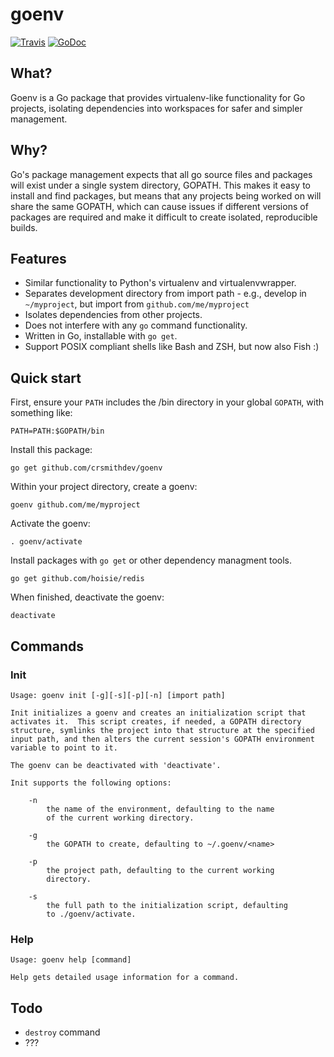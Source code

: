 # goenv

[![Travis](https://travis-ci.org/crsmithdev/goenv.svg?branch=master)](https://travis-ci.org/crsmithdev/goenv)
[![GoDoc](https://godoc.org/github.com/crsmithdev/goenv?status.svg)](https://godoc.org/github.com/crsmithdev/goenv)

## What?

Goenv is a Go package that provides virtualenv-like functionality for Go projects, isolating dependencies into workspaces for safer and simpler management.

## Why?

Go's package management expects that all go source files and packages will exist under a single system directory, GOPATH.  This makes it easy to install and find packages, but means that any  projects being worked on will share the same GOPATH, which can cause issues if different versions of packages are required and make it difficult to create isolated, reproducible builds.

## Features

- Similar functionality to Python's virtualenv and virtualenvwrapper.
- Separates development directory from import path - e.g., develop in `~/myproject`, but import from `github.com/me/myproject`
- Isolates dependencies from other projects.
- Does not interfere with any `go` command functionality.
- Written in Go, installable with `go get`.
- Support POSIX compliant shells like Bash and ZSH, but now also Fish :)

## Quick start

First, ensure your `PATH` includes the /bin directory in your global `GOPATH`, with something like:

```
PATH=PATH:$GOPATH/bin
```

Install this package:

```
go get github.com/crsmithdev/goenv
```

Within your project directory, create a goenv:

```
goenv github.com/me/myproject
```

Activate the goenv:

```
. goenv/activate
```

Install packages with `go get` or other dependency managment tools.

```
go get github.com/hoisie/redis
```

When finished, deactivate the goenv:

```
deactivate
```

## Commands

### Init

```
Usage: goenv init [-g][-s][-p][-n] [import path]

Init initializes a goenv and creates an initialization script that
activates it.  This script creates, if needed, a GOPATH directory
structure, symlinks the project into that structure at the specified
input path, and then alters the current session's GOPATH environment
variable to point to it.

The goenv can be deactivated with 'deactivate'.

Init supports the following options:

    -n
        the name of the environment, defaulting to the name
        of the current working directory.

    -g
        the GOPATH to create, defaulting to ~/.goenv/<name>

    -p
        the project path, defaulting to the current working
        directory.

    -s
        the full path to the initialization script, defaulting
        to ./goenv/activate.
```

### Help

```
Usage: goenv help [command]

Help gets detailed usage information for a command.
```


## Todo

- `destroy` command
- ???
